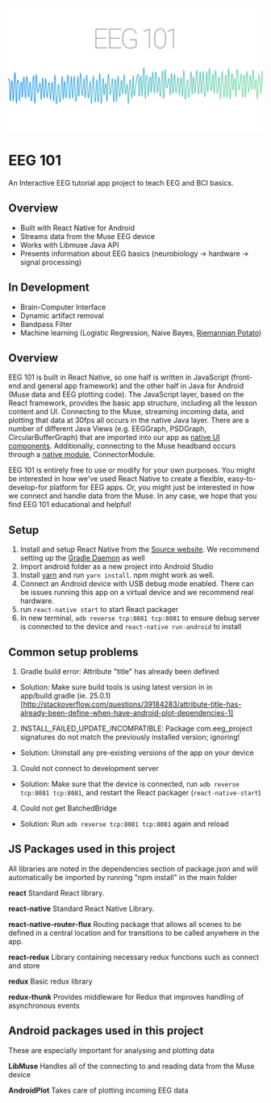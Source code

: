 
<p align="center">
    <img alt="babel" src="/EEG101graphic.png/" width="600">
</p>

# EEG 101

An Interactive EEG tutorial app project to teach EEG and BCI basics.

## Overview

- Built with React Native for Android
- Streams data from the Muse EEG device
- Works with Libmuse Java API
- Presents information about EEG basics (neurobiology -> hardware -> signal processing)

## In Development

- Brain-Computer Interface
- Dynamic artifact removal
- Bandpass Filter
- Machine learning (Logistic Regression, Naive Bayes, [Riemannian Potato](http://alexandre.barachant.org/papers/conferences/potato/))

## Overview

EEG 101 is built in React Native, so one half is written in JavaScript (front-end and general app framework) and the other half in Java for Android (Muse data and EEG plotting code). The JavaScript layer, based on the React framework, provides the basic app structure, including all the lesson content and UI. Connecting to the Muse, streaming incoming data, and plotting that data at 30fps all occurs in the native Java layer. There are a number of different Java Views (e.g. EEGGraph, PSDGraph, CircularBufferGraph) that are imported into our app as [native UI components](https://facebook.github.io/react-native/docs/native-components-android.html). Additionally, connecting to the Muse headband occurs through a [native module](https://facebook.github.io/react-native/docs/native-modules-android.html), ConnectorModule.

EEG 101 is entirely free to use or modify for your own purposes. You might be interested in how we've used React Native to create a flexible, easy-to-develop-for platform for EEG apps. Or, you might just be interested in how we connect and handle data from the Muse. In any case, we hope that you find EEG 101 educational and helpful!

## Setup

1. Install and setup React Native from the [Source website](https://facebook.github.io/react-native/docs/getting-started.html). We recommend setting up the [Gradle Daemon](https://docs.gradle.org/2.9/userguide/gradle_daemon.html) as well
2. Import android folder as a new project into Android Studio
3. Install [yarn](https://github.com/yarnpkg/yarn) and run `yarn install`. npm might work as well.
4. Connect an Android device with USB debug mode enabled. There can be issues running this app on a virtual device and we recommend real hardware. 
5. run `react-native start` to start React packager
5. In new terminal, `adb reverse tcp:8081 tcp:8081` to ensure debug server is connected to the device and `react-native run-android` to install

## Common setup problems

1. Gradle build error: Attribute "title" has already been defined

- Solution: Make sure build tools is using latest version in in app/build.gradle (ie. 25.0.1) [http://stackoverflow.com/questions/39184283/attribute-title-has-already-been-define-when-have-android-plot-dependencies-1]

2. INSTALL_FAILED_UPDATE_INCOMPATIBLE: Package com.eeg_project signatures do not match the previously installed version; ignoring!

- Solution: Uninstall any pre-existing versions of the app on your device

3. Could not connect to development server

- Solution: Make sure that the device is connected, run `adb reverse tcp:8081 tcp:8081`, and restart the React packager (`react-native-start`)

4. Could not get BatchedBridge

- Solution: Run `adb reverse tcp:8081 tcp:8081` again and reload

## JS Packages used in this project
All libraries are noted in the dependencies section of package.json and will automatically be imported by running "npm install" in the main folder

**react**
Standard React library.

**react-native**
Standard React Native Library.

**react-native-router-flux**
Routing package that allows all scenes to be defined in a central location and for transitions to be called anywhere in the app.

**react-redux**
Library containing necessary redux functions such as connect and store

**redux**
Basic redux library

**redux-thunk**
Provides middleware for Redux that improves handling of asynchronous events

## Android packages used in this project
These are especially important for analysing and plotting data

**LibMuse**
Handles all of the connecting to and reading data from the Muse device

**AndroidPlot**
Takes care of plotting incoming EEG data
